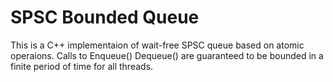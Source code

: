 # SPSC Bounded Queue
This is a C++ implementaion of wait-free SPSC queue based on atomic operaions. Calls to Enqueue() Dequeue() are guaranteed to be bounded in a finite period of time for all threads.
